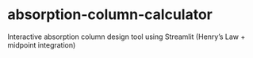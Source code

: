 # absorption-column-calculator
Interactive absorption column design tool using Streamlit (Henry’s Law + midpoint integration)
